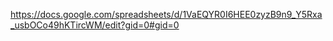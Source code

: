 https://docs.google.com/spreadsheets/d/1VaEQYR0I6HEE0zyzB9n9_Y5Rxa_usbOCo49hKTircWM/edit?gid=0#gid=0
